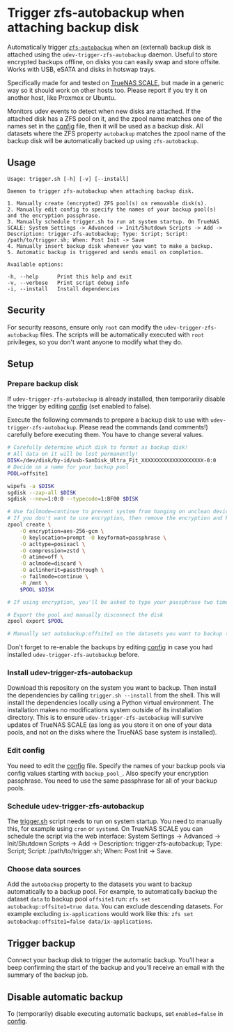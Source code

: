 # Trigger zfs-autobackup when attaching backup disk

Automatically trigger [`zfs-autobackup`](https://github.com/psy0rz/zfs_autobackup) when an (external) backup disk is attached using the `udev-trigger-zfs-autobackup` daemon. Useful to store encrypted backups offline, on disks you can easily swap and store offsite. Works with USB, eSATA and disks in hotswap trays.

Specifically made for and tested on [TrueNAS SCALE](https://www.truenas.com/truenas-scale/), but made in a generic way so it should work on other hosts too. Please report if you try it on another host, like Proxmox or Ubuntu.

Monitors udev events to detect when new disks are attached. If the attached disk has a ZFS pool on it, and the zpool name matches one of the names set in the [config](./config) file, then it will be used as a backup disk. All datasets where the ZFS property `autobackup` matches the zpool name of the backup disk will be automatically backed up using `zfs-autobackup`.

## Usage
```
Usage: trigger.sh [-h] [-v] [--install]

Daemon to trigger zfs-autobackup when attaching backup disk.

1. Manually create (encrypted) ZFS pool(s) on removable disk(s).
2. Manually edit config to specify the names of your backup pool(s) and the encryption passphrase.
3. Manually schedule trigger.sh to run at system startup. On TrueNAS SCALE: System Settings -> Advanced -> Init/Shutdown Scripts -> Add -> Description: trigger-zfs-autobackup; Type: Script; Script: /path/to/trigger.sh; When: Post Init -> Save
4. Manually insert backup disk whenever you want to make a backup.
5. Automatic backup is triggered and sends email on completion.

Available options:

-h, --help      Print this help and exit
-v, --verbose   Print script debug info
-i, --install   Install dependencies
```

## Security

For security reasons, ensure only `root` can modify the `udev-trigger-zfs-autobackup` files. The scripts will be automatically executed with `root` privileges, so you don't want anyone to modify what they do.

## Setup

### Prepare backup disk

If `udev-trigger-zfs-autobackup` is already installed, then temporarily disable the trigger by editing [config](./config) (set enabled to false).

Execute the following commands to prepare a backup disk to use with `udev-trigger-zfs-autobackup`. Please read the commands (and comments!) carefully before executing them. You have to change several values.

```bash
# Carefully determine which disk to format as backup disk!
# All data on it will be lost permanently!
DISK=/dev/disk/by-id/usb-SanDisk_Ultra_Fit_XXXXXXXXXXXXXXXXXXXX-0:0
# Decide on a name for your backup pool
POOL=offsite1

wipefs -a $DISK
sgdisk --zap-all $DISK
sgdisk --new=1:0:0 --typecode=1:BF00 $DISK

# Use failmode=continue to prevent system from hanging on unclean device disconnect
# If you don't want to use encryption, then remove the encryption and keylocation options
zpool create \
    -O encryption=aes-256-gcm \
    -O keylocation=prompt -O keyformat=passphrase \
    -O acltype=posixacl \
    -O compression=zstd \
    -O atime=off \
    -O aclmode=discard \
    -O aclinherit=passthrough \
    -o failmode=continue \
    -R /mnt \
    $POOL $DISK

# If using encryption, you'll be asked to type your passphrase two times. Don't forget to manually edit the config file and put the passphrase in there when installing udev-trigger-zfs-autobackup

# Export the pool and manually disconnect the disk
zpool export $POOL

# Manually set autobackup:offsite1 on the datasets you want to backup (exchange offsite1 for the value chosen voor POOL above)
```

Don't forget to re-enable the backups by editing [config](./config) in case you had installed `udev-trigger-zfs-autobackup` before.

### Install udev-trigger-zfs-autobackup

Download this repository on the system you want to backup. Then install the dependencies by calling `trigger.sh --install` from the shell. This will install the dependencies locally using a Python virtual environment. The installation makes no modifications system outside of its installation directory. This is to ensure `udev-trigger-zfs-autobackup` will survive updates of TrueNAS SCALE (as long as you store it on one of your data pools, and not on the disks where the TrueNAS base system is installed).

### Edit config

You need to edit the [config](./config) file. Specify the names of your backup pools via config values starting with `backup_pool_`. Also specify your encryption passphrase. You need to use the same passphrase for all of your backup pools.

### Schedule udev-trigger-zfs-autobackup

The [trigger.sh](./trigger.sh) script needs to run on system startup. You need to manually this, for example using `cron` or `systemd`. On TrueNAS SCALE you can schedule the script via the web interface: System Settings -> Advanced -> Init/Shutdown Scripts -> Add -> Description: trigger-zfs-autobackup; Type: Script; Script: /path/to/trigger.sh; When: Post Init -> Save.

### Choose data sources

Add the `autobackup` property to the datasets you want to backup automatically to a backup pool. For example, to automatically backup the dataset `data` to backup pool `offsite1` run: `zfs set autobackup:offsite1=true data`. You can exclude descending datasets. For example excluding `ix-applications` would work like this: `zfs set autobackup:offsite1=false data/ix-applications`.

## Trigger backup

Connect your backup disk to trigger the automatic backup. You'll hear a beep confirming the start of the backup and you'll receive an email with the summary of the backup job.

## Disable automatic backup

To (temporarily) disable executing automatic backups, set `enabled=false` in [config](./config).